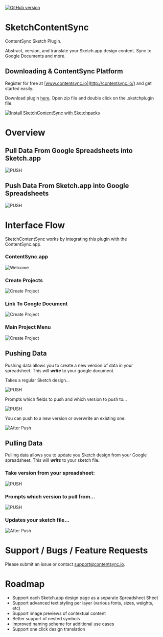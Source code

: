 [![GitHub version](https://badge.fury.io/gh/contentsync%2FSketchContentSync.svg)](https://badge.fury.io/gh/contentsync%2FSketchContentSync.sketchplugin)

# SketchContentSync

ContentSync Sketch Plugin.

Abstract, version, and translate your Sketch.app design content. Sync to Google Documents and more.


## Downloading & ContentSync Platform

Register for free at [www.contentsync.io](http://contentsync.io/) and get started easily.

Download plugin [here](./packaged/SketchContentSync.zip). Open zip file and double click on the .sketchplugin file.

[![Install SketchContentSync with Sketchpacks](http://sketchpacks-com.s3.amazonaws.com/assets/badges/sketchpacks-badge-install.png "Install SketchContentSync with Sketchpacks")](https://sketchpacks.com/contentsync/SketchContentSync/install)

# Overview

## Pull Data From Google Spreadsheets into Sketch.app

![PUSH](./docs/contentsyncapp/feature_pull.jpg)

## Push Data From Sketch.app into Google Spreadsheets

![PUSH](./docs/contentsyncapp/feature_push.jpg)


# Interface Flow

SketchContentSync works by integrating this plugin with the ContentSync.app.

### ContentSync.app

![Welcome](./docs/contentsyncapp/welcome_sign_in.png)

### Create Projects

![Create Project](./docs/contentsyncapp/create_project.png)

### Link To Google Document

![Create Project](./docs/contentsyncapp/create_google_doc.png)

### Main Project Menu

![Create Project](./docs/contentsyncapp/actions.png)

## Pushing Data

Pushing data allows you to create a new version of data in your spreadsheet. This will _**write**_ to your google document.

Takes a regular Sketch design...

![PUSH](./docs/contentsyncapp/push_sketch_before.png)

Prompts which fields to push and which version to push to...

![PUSH](./docs/contentsyncapp/push.png)

You can push to a new version or overwrite an existing one.

![After Push](./docs/contentsyncapp/push_sheet.png)


## Pulling Data

Pulling data allows you to update you Sketch design from your Google spreadsheet. This will _**write**_ to your sketch file.

### Take version from your spreadsheet:

![PUSH](./docs/contentsyncapp/pull_sheet.png)

### Prompts which version to pull from...

![PUSH](./docs/contentsyncapp/pull.png)

### Updates your sketch file...

![After Push](./docs/contentsyncapp/pull_sketch_after.png)

# Support / Bugs / Feature Requests

Please submit an issue or contact [support@contentsync.io](mailto:support@contentsync.io).

# Roadmap

+ Support each Sketch.app design page as a separate Spreadsheet Sheet
+ Support advanced text styling per layer (various fonts, sizes, weights, etc)
+ Support image previews of contextual content
+ Better support of nested symbols
+ Improved naming scheme for additional use cases
+ Support one click design translation
